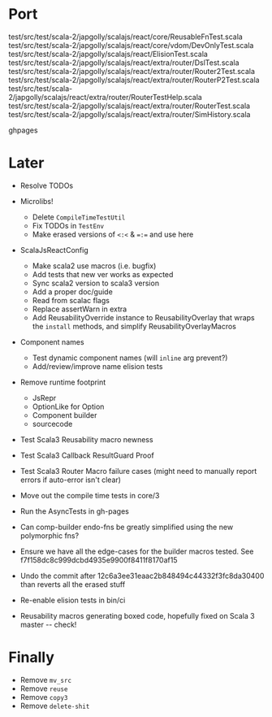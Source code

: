 Port
====

test/src/test/scala-2/japgolly/scalajs/react/core/ReusableFnTest.scala
test/src/test/scala-2/japgolly/scalajs/react/core/vdom/DevOnlyTest.scala
test/src/test/scala-2/japgolly/scalajs/react/ElisionTest.scala
test/src/test/scala-2/japgolly/scalajs/react/extra/router/DslTest.scala
test/src/test/scala-2/japgolly/scalajs/react/extra/router/Router2Test.scala
test/src/test/scala-2/japgolly/scalajs/react/extra/router/RouterP2Test.scala
test/src/test/scala-2/japgolly/scalajs/react/extra/router/RouterTestHelp.scala
test/src/test/scala-2/japgolly/scalajs/react/extra/router/RouterTest.scala
test/src/test/scala-2/japgolly/scalajs/react/extra/router/SimHistory.scala

ghpages


Later
=====

* Resolve TODOs

* Microlibs!
  * Delete `CompileTimeTestUtil`
  * Fix TODOs in `TestEnv`
  * Make erased versions of `<:<` & `=:=` and use here

* ScalaJsReactConfig
  * Make scala2 use macros (i.e. bugfix)
  * Add tests that new ver works as expected
  * Sync scala2 version to scala3 version
  * Add a proper doc/guide
  * Read from scalac flags
  * Replace assertWarn in extra
  * Add ReusabilityOverride instance to ReusabilityOverlay that wraps the `install` methods, and simplify ReusabilityOverlayMacros

* Component names
  * Test dynamic component names (will `inline` arg prevent?)
  * Add/review/improve name elision tests

* Remove runtime footprint
  * JsRepr
  * OptionLike for Option
  * Component builder
  * sourcecode

* Test Scala3 Reusability macro newness
* Test Scala3 Callback ResultGuard Proof
* Test Scala3 Router Macro failure cases (might need to manually report errors if auto-error isn't clear)
* Move out the compile time tests in core/3
* Run the AsyncTests in gh-pages

* Can comp-builder endo-fns be greatly simplified using the new polymorphic fns?

* Ensure we have all the edge-cases for the builder macros tested.
  See f7f158dc8c999dcbd4935e9900f8411f8170af15

* Undo the commit after 12c6a3ee31eaac2b848494c44332f3fc8da30400
  than reverts all the erased stuff

* Re-enable elision tests in bin/ci

* Reusability macros generating boxed code, hopefully fixed on Scala 3 master -- check!

Finally
=======
* Remove `mv_src`
* Remove `reuse`
* Remove `copy3`
* Remove `delete-shit`
